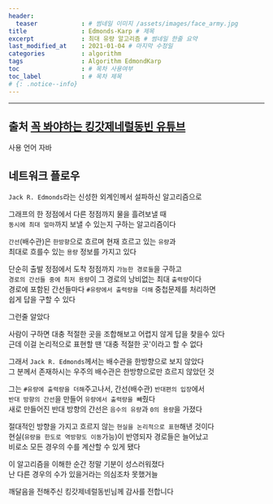 ```yaml
---
header:
  teaser            : # 썸네일 이미지 /assets/images/face_army.jpg
title               : Edmonds-Karp # 제목
excerpt             : 최대 유량 알고리즘 # 썸네일 한줄 요약
last_modified_at    : 2021-01-04 # 마지막 수정일
categories          : algorithm
tags                : Algorithm EdmondKarp
toc                 : # 목차 사용여부
toc_label           : # 목차 제목
# {: .notice--info}
---
```


---
## 출처 [꼭 봐야하는 킹갓제네럴동빈 유튜브](https://youtu.be/Wn51_ypG_T8)

사용 언어 자바

## 네트워크 플로우

`Jack R. Edmonds`라는 신성한 외계인께서 설파하신 알고리즘으로

그래프의 한 정점에서 다른 정점까지 물을 흘려보낼 때  
`동시에 최대 얼마`까지 보낼 수 있는지 구하는 알고리즘이다  

`간선`(배수관)은 `한방향`으로 흐르며 현재 흐르고 있는 `유량`과  
최대로 흐를수 있는 `용량` 정보를 가지고 있다  

단순히 출발 정점에서 도착 정점까지 `가능한 경로들`을 구하고  
`경로의 간선들 중에 최저 용량`이 그 경로의 낭비없는 최대 `출력량`이다  
경로에 포함된 간선들마다 `#유량에서 출력량을 더해` 중첩문제를 처리하면  
쉽게 답을 구할 수 있다  

그런줄 알았다  

사람이 구하면 대충 적절한 곳을 조합해보고 어렵지 않게 답을 찾을수 있다  
근데 이걸 논리적으로 표현할 땐 '대충 적절한 곳'이라고 할 수 없다  

그래서 `Jack R. Edmonds`께서는 배수관을 한방향으로 보지 않았다  
그 분께서 존재하시는 우주의 배수관은 한방향으로만 흐르지 않았던 것  

그는 `#유량에 출력량을 더해`주고나서, 간선(배수관) `반대편의 입장`에서  
`반대 방향의 간선`을 만들어 `유량에서 출력량을 빼`줬다  
새로 만들어진 반대 방향의 간선은 `음수의 유량`과 `0의 용량`을 가졌다  

절대적인 방향을 가지고 흐르지 않는 `현실을 논리적으로 표현`해낸 것이다  
현실(`유량을 한도로 역방향도 이동`가능)이 반영되자 경로들은 늘어났고  
비로소 모든 경우의 수를 계산할 수 있게 됐다  

이 알고리즘을 이해한 순간 정말 기분이 성스러워졌다  
난 다른 경우의 수가 있을거라는 의심조차 못했거늘  

깨달음을 전해주신 킹갓제네럴동빈님께 감사를 전합니다